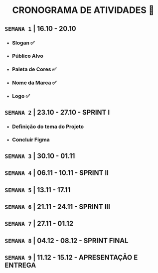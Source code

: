 <h1 align="center"> CRONOGRAMA DE ATIVIDADES 📅 </h1>

## `SEMANA 1` |  16.10 - 20.10 
- ### Slogan ✅
- ### Público Alvo
- ### Paleta de Cores ✅
- ### Nome da Marca ✅
- ### Logo ✅

## `SEMANA 2` | 23.10 - 27.10 - SPRINT I
- ### Definição do tema do Projeto
- ### Concluir Figma

## `SEMANA 3` | 30.10 - 01.11

## `SEMANA 4` | 06.11 - 10.11 - SPRINT II

## `SEMANA 5` | 13.11 - 17.11

## `SEMANA 6` | 21.11 - 24.11 - SPRINT III

## `SEMANA 7` | 27.11 - 01.12

## `SEMANA 8` | 04.12 - 08.12 - SPRINT FINAL

## `SEMANA 9` | 11.12 - 15.12 - APRESENTAÇÃO E ENTREGA
